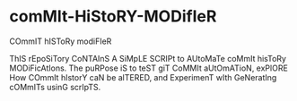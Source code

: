 # comMIt-HiStoRY-MODifIeR
COmmIT hISToRy modiFIeR

ThIS rEpoSiTory CoNTAInS A SiMpLE SCRIPt to AUtoMaTe coMmIt hisToRy MODiFicAtIons. The puRPose iS to teST giT CoMMIt aUtOmATioN, exPlORE How COmmIt hIstorY caN be alTERED, and ExperimenT wIth GeNeratIng cOMmITs usinG scrIpTS.
